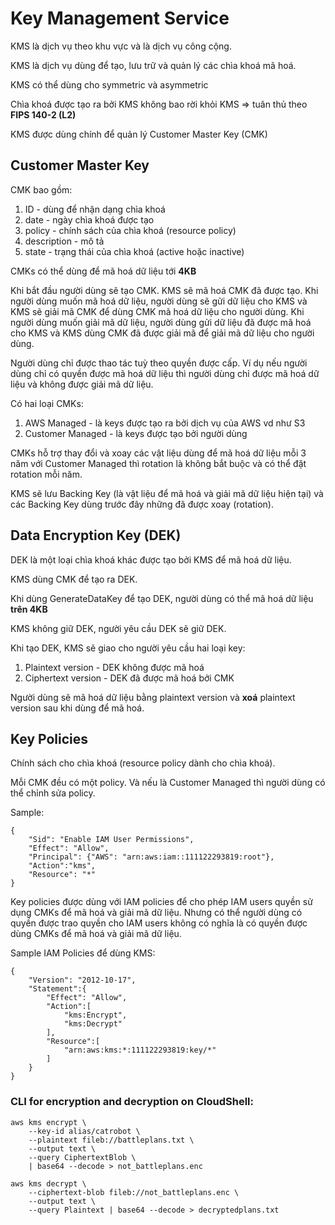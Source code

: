 # Key Management Service

KMS là dịch vụ theo khu vực và là dịch vụ công cộng.

KMS là dịch vụ dùng để tạo, lưu trữ và quản lý các chìa khoá mã hoá. 

KMS có thể dùng cho symmetric và asymmetric

Chìa khoá được tạo ra bởi KMS không bao rời khỏi KMS => tuân thủ theo **FIPS 140-2 (L2)**

KMS được dùng chính để quản lý Customer Master Key (CMK)


## Customer Master Key

CMK bao gồm:
1. ID - dùng để nhận dạng chìa khoá
2. date - ngày chìa khoá được tạo
3. policy - chính sách của chìa khoá (resource policy)
4. description - mô tả 
5. state - trạng thái của chìa khoá (active hoặc inactive)

CMKs có thể dùng để mã hoá dữ liệu tới **4KB**

Khi bắt đầu người dùng sẽ tạo CMK. KMS sẽ mã hoá CMK đã được tạo. Khi người dùng muốn mã hoá dữ liệu, người dùng sẽ gửi dữ liệu cho KMS và KMS sẽ giải mã CMK để dùng CMK mã hoá dữ liệu cho người dùng. Khi người dùng muốn giải mã dữ liệu, người dùng gửi dữ liệu đã được mã hoá cho KMS và KMS dùng CMK đã được giải mã để giải mã dữ liệu cho người dùng. 

Người dùng chỉ được thao tác tuỳ theo quyền được cấp. Ví dụ nếu người dùng chỉ có quyền được mã hoá dữ liệu thì người dùng chỉ được mã hoá dữ liệu và không được giải mã dữ liệu.

Có hai loại CMKs:
1. AWS Managed - là keys được tạo ra bởi dịch vụ của AWS vd như S3
2. Customer Managed - là keys được tạo bởi người dùng

CMKs hỗ trợ thay đổi và xoay các vật liệu dùng để mã hoá dữ liệu mỗi 3 năm với Customer Managed thì rotation là không bắt buộc và có thể đặt rotation mỗi năm. 

KMS sẽ lưu Backing Key (là vật liệu để mã hoá và giải mã dữ liệu hiện tại) và các Backing Key dùng trước đây những đã được xoay (rotation).

## Data Encryption Key (DEK)

DEK là một loại chìa khoá khác được tạo bởi KMS để mã hoá dữ liệu. 

KMS dùng CMK để tạo ra DEK.

Khi dùng GenerateDataKey để tạo DEK, người dùng có thể mã hoá dữ liệu **trên 4KB**

KMS không giữ DEK, người yêu cầu DEK sẽ giữ DEK. 

Khi tạo DEK, KMS sẽ giao cho người yêu cầu hai loại key:
1. Plaintext version - DEK không được mã hoá
2. Ciphertext version - DEK đã được mã hoá bởi CMK

Người dùng sẽ mã hoá dữ liệu bằng plaintext version và **xoá** plaintext version sau khi dùng để mã hoá.

## Key Policies 
Chính sách cho chìa khoá (resource policy dành cho chìa khoá).

Mỗi CMK đều có một policy. Và nếu là Customer Managed thì người dùng có thể chỉnh sửa policy. 

Sample:

```
{
    "Sid": "Enable IAM User Permissions",
    "Effect": "Allow",
    "Principal": {"AWS": "arn:aws:iam::111122293819:root"},
    "Action":"kms",
    "Resource": "*"
}
```

Key policies được dùng với IAM policies để cho phép IAM users quyền sử dụng CMKs để mã hoá và giải mã dữ liệu. Nhưng có thể người dùng có quyền được trao quyền cho IAM users không có nghĩa là có quyền được dùng CMKs để mã hoá và giải mã dữ liệu. 

Sample IAM Policies để dùng KMS:
```
{
    "Version": "2012-10-17",
    "Statement":{
        "Effect": "Allow",
        "Action":[
            "kms:Encrypt",
            "kms:Decrypt"
        ],
        "Resource":[
            "arn:aws:kms:*:111122293819:key/*"
        ]
    }
}
```

### CLI for encryption and decryption on CloudShell:

```
aws kms encrypt \
    --key-id alias/catrobot \
    --plaintext fileb://battleplans.txt \
    --output text \
    --query CiphertextBlob \
    | base64 --decode > not_battleplans.enc 
    
aws kms decrypt \
    --ciphertext-blob fileb://not_battleplans.enc \
    --output text \
    --query Plaintext | base64 --decode > decryptedplans.txt

```